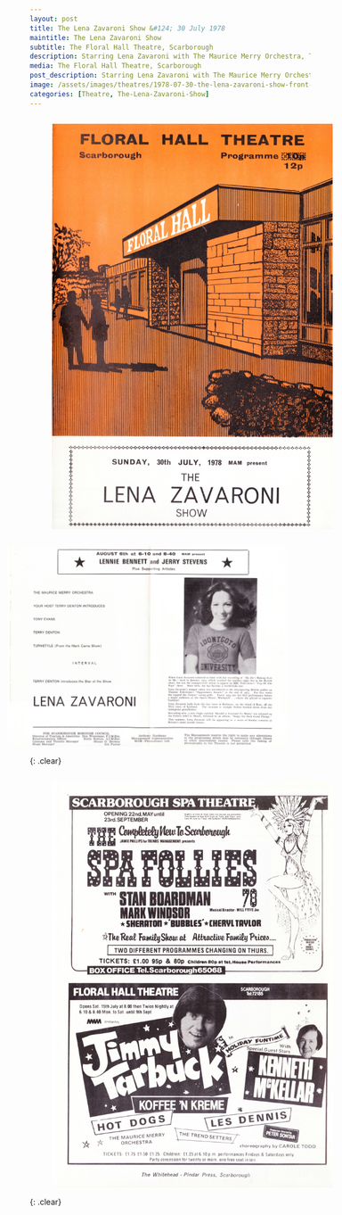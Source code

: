 ```yaml
---
layout: post
title: The Lena Zavaroni Show &#124; 30 July 1978
maintitle: The Lena Zavaroni Show
subtitle: The Floral Hall Theatre, Scarborough
description: Starring Lena Zavaroni with The Maurice Merry Orchestra, Tony Evans, Terry Denton and Turnstyle (From The Marti Caine Show).
media: The Floral Hall Theatre, Scarborough
post_description: Starring Lena Zavaroni with The Maurice Merry Orchestra, Tony Evans, Terry Denton and Turnstyle (From The Marti Caine Show).
image: /assets/images/theatres/1978-07-30-the-lena-zavaroni-show-front-of-programme.jpg
categories: [Theatre, The-Lena-Zavaroni-Show]
---
```


<figure class="fig1">
<a href="/assets/images/theatres/1978-07-30-the-lena-zavaroni-show-front-of-programme.jpg"><img src="/assets/images/theatres/1978-07-30-the-lena-zavaroni-show-front-of-programme.jpg" class="full-width zoom-in"/></a>
</figure>

<figure class="fig3">
<a href="/assets/images/theatres/1978-07-30-the-lena-zavaroni-show-inside-of-the-programme.jpg"><img src="/assets/images/theatres/1978-07-30-the-lena-zavaroni-show-inside-of-the-programme.jpg" class="full-width zoom-in"/></a>
</figure>

{: .clear}

<figure class="fig1">
<a href="/assets/images/theatres/1978-07-30-the-lena-zavaroni-show-back-of-programme.jpg"><img src="/assets/images/theatres/1978-07-30-the-lena-zavaroni-show-back-of-programme.jpg" class="full-width zoom-in"/></a>
</figure>

<br />{: .clear}

<style>
.fig1 {float:left; width:49%;}

.fig2 {float:right; width:49%;}

.fig3 {float:right; width:100%;}

figcaption {float:left; width:100%;}

@media screen and (orientation:portrait) {
.fig1 {float:left; width:100%;}
.fig2 {float:left; width:100%;}
figcaption {float:left; width:100%; margin-bottom: 10px;}
}
</style>

